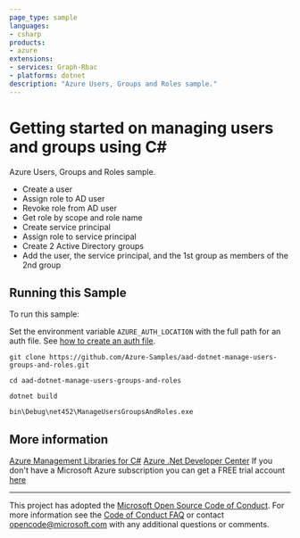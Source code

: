 ```yaml
---
page_type: sample
languages:
- csharp
products:
- azure
extensions:
- services: Graph-Rbac
- platforms: dotnet
description: "Azure Users, Groups and Roles sample."
---
```


# Getting started on managing users and groups using C# #

 Azure Users, Groups and Roles sample.
 - Create a user
 - Assign role to AD user
 - Revoke role from AD user
 - Get role by scope and role name
 - Create service principal
 - Assign role to service principal
 - Create 2 Active Directory groups
 - Add the user, the service principal, and the 1st group as members of the 2nd group


## Running this Sample ##

To run this sample:

Set the environment variable `AZURE_AUTH_LOCATION` with the full path for an auth file. See [how to create an auth file](https://github.com/Azure/azure-libraries-for-net/blob/master/AUTH.md).

    git clone https://github.com/Azure-Samples/aad-dotnet-manage-users-groups-and-roles.git

    cd aad-dotnet-manage-users-groups-and-roles

    dotnet build

    bin\Debug\net452\ManageUsersGroupsAndRoles.exe

## More information ##

[Azure Management Libraries for C#](https://github.com/Azure/azure-sdk-for-net/tree/Fluent)
[Azure .Net Developer Center](https://azure.microsoft.com/en-us/develop/net/)
If you don't have a Microsoft Azure subscription you can get a FREE trial account [here](http://go.microsoft.com/fwlink/?LinkId=330212)

---

This project has adopted the [Microsoft Open Source Code of Conduct](https://opensource.microsoft.com/codeofconduct/). For more information see the [Code of Conduct FAQ](https://opensource.microsoft.com/codeofconduct/faq/) or contact [opencode@microsoft.com](mailto:opencode@microsoft.com) with any additional questions or comments.
